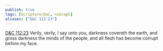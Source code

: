 ```yaml
---
publish: true
tags: [Scripture/DaC, noGraph]
aliases: ["D&C 112:23"]
---
```

[D&C 112:23](https://churchofjesuschrist.org/study/scriptures/dc-testament/dc/112?lang=eng&id=p23#p23) Verily, verily, I say unto you, darkness covereth the earth, and gross darkness the minds of the people, and all flesh has become corrupt before my face.
